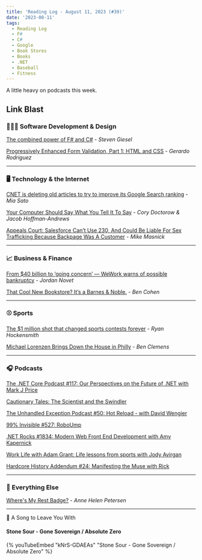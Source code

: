 ```yaml
---
title: 'Reading Log - August 11, 2023 (#39)'
date: '2023-08-11'
tags:
  - Reading Log
  - F#
  - C#
  - Google
  - Book Stores
  - Books
  - .NET
  - Baseball
  - Fitness
---
```


A little heavy on podcasts this week.
<!-- excerpt -->

## Link Blast

### 👨🏼‍💻 Software Development & Design

[The combined power of F# and C#](https://steven-giesel.com/blogPost/2f70d926-ec92-4dfe-b278-18f78078253d) - *Steven Giesel*

[Progressively Enhanced Form Validation, Part 1: HTML and CSS](https://cloudfour.com/thinks/progressively-enhanced-form-validation-part-1-html-and-css/) - *Gerardo Rodriguez*

---

### 🖥 Technology & the Internet

[CNET is deleting old articles to try to improve its Google Search ranking](https://www.theverge.com/2023/8/9/23826342/cnet-content-pruning-deleting-articles-google-seo) - *Mia Sato*

[Your Computer Should Say What You Tell It To Say](https://www.eff.org/deeplinks/2023/08/your-computer-should-say-what-you-tell-it-say-1) - *Cory Doctorow & Jacob Hoffman-Andrews*

[Appeals Court: Salesforce Can’t Use 230, And Could Be Liable For Sex Trafficking Because Backpage Was A Customer](https://www.techdirt.com/2023/08/07/appeals-court-salesforce-cant-use-230-and-could-be-liable-for-sex-trafficking-because-backpage-was-a-customer/) - *Mike Masnick*

---

### 📈 Business & Finance

[From $40 billion to ‘going concern’ — WeWork warns of possible bankruptcy](https://www.cnbc.com/2023/08/08/wework-warns-of-remaining-going-concern-and-says-bankruptcy-possible.html) - *Jordan Novet*

[That Cool New Bookstore? It’s a Barnes & Noble.](https://www.wsj.com/articles/barnes-noble-bookstores-james-daunt-c1afc06b) - *Ben Cohen*

---

### ⚾️ Sports

[The $1 million shot that changed sports contests forever](https://www.espn.com/nba/story/_/id/36146138/million-dollar-shot-michael-jordan-chicago-bulls-1993) - *Ryan Hockensmith*

[Michael Lorenzen Brings Down the House in Philly](https://blogs.fangraphs.com/michael-lorenzen-brings-down-the-house-in-philly/) - *Ben Clemens*

---

### 🎧 Podcasts

[The .NET Core Podcast #117: Our Perspectives on the Future of .NET with Mark J Price](https://dotnetcore.show/episode-117-our-perspectives-on-the-future-of-net-with-mark-j-price/)

[Cautionary Tales: The Scientist and the Swindler](https://www.pushkin.fm/podcasts/cautionary-tales/the-scientist-and-the-swindler)

[The Unhandled Exception Podcast #50: Hot Reload - with David Wengier](https://unhandledexceptionpodcast.com/posts/0050-hotreload/)

[99% Invisible #527: RoboUmp](https://99percentinvisible.org/episode/roboump/)

[.NET Rocks #1834: Modern Web Front End Development with Amy Kapernick](https://www.dotnetrocks.com/details/1834)

[Work Life with Adam Grant: Life lessons from sports with Jody Avirgan](https://www.ted.com/podcasts/rethinking-with-adam-grant/life-lessons-from-sports-with-jody-avirgan-transcript)

[Hardcore History Addendum #24: Manifesting the Muse with Rick](https://www.youtube.com/watch?v=eosMB1jfa_0)

---

### 🎒 Everything Else

[Where's My Rest Badge?](https://annehelen.substack.com/p/wheres-my-rest-badge) - *Anne Helen Petersen*

---

🎵 A Song to Leave You With

#### Stone Sour - Gone Sovereign / Absolute Zero

{% youTubeEmbed "kNrS-GDAEAs" "Stone Sour - Gone Sovereign / Absolute Zero" %}
